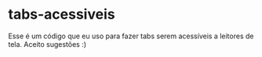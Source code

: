 # tabs-acessiveis

Esse é um código que eu uso para fazer tabs serem acessíveis a leitores de tela. Aceito sugestões :)